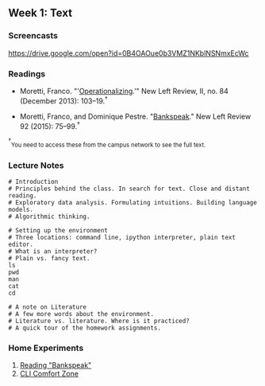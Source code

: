 
## Week 1: Text

### Screencasts

https://drive.google.com/open?id=0B4OAOue0b3VMZ1NKblNSNmxEcWc

### Readings

- Moretti, Franco.
  "'[Operationalizing](http://newleftreview.org/II/84/franco-moretti-operationalizing).'"
New Left Review, II, no. 84 (December 2013): 103–19.<sup>†</sup>

- Moretti, Franco, and Dominique Pestre.
"[Bankspeak](http://newleftreview.org/II/92/franco-moretti-dominique-pestre-bankspeak)." New Left Review 92
(2015): 75–99.<sup>†</sup>

<sup>†</sup><sub>You need to access these from the campus network to see the
full text.</sub>

### Lecture Notes

```
# Introduction
# Principles behind the class. In search for text. Close and distant reading.
# Exploratory data analysis. Formulating intuitions. Building language models.
# Algorithmic thinking. 
```
```
# Setting up the environment
# Three locations: command line, ipython interpreter, plain text editor. 
# What is an interpreter? 
# Plain vs. fancy text. 
ls
pwd
man
cat
cd
```
```
# A note on Literature 
# A few more words about the environment. 
# Literature vs. literature. Where is it practiced? 
# A quick tour of the homework assignments.
```

### Home Experiments

1. [Reading "Bankspeak"](https://github.com/denten-courses/computing-context/blob/master/experiments/1-experiment/1-bankspeak.md)
2. [CLI Comfort Zone](https://github.com/denten-courses/computing-context/blob/master/experiments/1-experiment/2-command-line.md)

